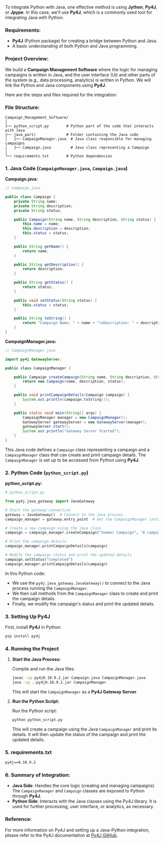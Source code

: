 To integrate Python with Java, one effective method is using **Jython**, **Py4J**, or **Jpype**. In this case, we'll use **Py4J**, which is a commonly used tool for integrating Java with Python.

### Requirements:

* **Py4J** (Python package) for creating a bridge between Python and Java.
* A basic understanding of both Python and Java programming.

### Project Overview:

We  build a **Campaign Management Software** where the logic for managing campaigns is written in Java, and the user interface (UI) and other parts of the system (e.g., data processing, analytics) is written in Python. We will link the Python and Java components using **Py4J**.

Here are the steps and files required for the integration:

### File Structure:

```
Campaign_Management_Software/
│
├── python_script.py        # Python part of the code that interacts with Java
├── java_part/              # Folder containing the Java code
│   ├── CampaignManager.java  # Java class responsible for managing campaigns
│   ├── Campaign.java         # Java class representing a Campaign
│
└── requirements.txt        # Python dependencies
```

### 1. **Java Code** (`CampaignManager.java`, `Campaign.java`)

**Campaign.java:**

```java
// Campaign.java

public class Campaign {
    private String name;
    private String description;
    private String status;

    public Campaign(String name, String description, String status) {
        this.name = name;
        this.description = description;
        this.status = status;
    }

    public String getName() {
        return name;
    }

    public String getDescription() {
        return description;
    }

    public String getStatus() {
        return status;
    }

    public void setStatus(String status) {
        this.status = status;
    }

    public String toString() {
        return "Campaign Name: " + name + "\nDescription: " + description + "\nStatus: " + status;
    }
}
```

**CampaignManager.java:**

```java
// CampaignManager.java

import py4j.GatewayServer;

public class CampaignManager {

    public Campaign createCampaign(String name, String description, String status) {
        return new Campaign(name, description, status);
    }

    public void printCampaignDetails(Campaign campaign) {
        System.out.println(campaign.toString());
    }

    public static void main(String[] args) {
        CampaignManager manager = new CampaignManager();
        GatewayServer gatewayServer = new GatewayServer(manager);
        gatewayServer.start();
        System.out.println("Gateway Server Started");
    }
}
```

This Java code defines a `Campaign` class representing a campaign and a `CampaignManager` class that can create and print campaign details. The `CampaignManager` is set up to be accessed from Python using **Py4J**.

### 2. **Python Code** (`python_script.py`)

**python\_script.py:**

```python
# python_script.py

from py4j.java_gateway import JavaGateway

# Start the gateway connection
gateway = JavaGateway()  # Connect to the Java process
campaign_manager = gateway.entry_point  # Get the CampaignManager instance

# Create a new campaign using the Java class
campaign = campaign_manager.createCampaign("Summer Campaign", "A campaign to promote summer sales.", "Active")

# Print the campaign details
campaign_manager.printCampaignDetails(campaign)

# Modify the campaign status and print the updated details
campaign.setStatus("Completed")
campaign_manager.printCampaignDetails(campaign)
```

In this Python code:

* We use the `py4j.java_gateway.JavaGateway()` to connect to the Java process running the `CampaignManager`.
* We then call methods from the `CampaignManager` class to create and print the campaign details.
* Finally, we modify the campaign's status and print the updated details.

### 3. **Setting Up Py4J**

First, install **Py4J** in Python:

```bash
pip install py4j
```

### 4. **Running the Project**

1. **Start the Java Process:**

   Compile and run the Java files:

   ```bash
   javac -cp py4j0.10.9.2.jar Campaign.java CampaignManager.java
   java -cp .:py4j0.10.9.2.jar CampaignManager
   ```

   This will start the `CampaignManager` as a **Py4J Gateway Server**.

2. **Run the Python Script:**

   Run the Python script:

   ```bash
   python python_script.py
   ```

   This will create a campaign using the Java `CampaignManager` and print its details. It will then update the status of the campaign and print the updated details.

### 5. **requirements.txt**

```txt
py4j==0.10.9.2
```

### 6. **Summary of Integration:**

* **Java Side**: Handles the core logic (creating and managing campaigns). The `CampaignManager` and `Campaign` classes are exposed to Python through **Py4J**.
* **Python Side**: Interacts with the Java classes using the Py4J library. It is used for further processing, user interface, or analytics, as necessary.

### Reference:

For more information on Py4J and setting up a Java-Python integration, please refer to the Py4J documentation at [Py4J GitHub](https://github.com/py4j/py4j).

